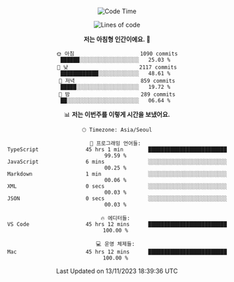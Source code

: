 <div align="center">

<br />

 <!--START_SECTION:waka-->
![Code Time](http://img.shields.io/badge/Code%20Time-1%2C600%20hrs%2024%20mins-blue)

![Lines of code](https://img.shields.io/badge/%EC%A0%80%EB%8A%94%20%EC%97%AC%ED%83%9C%EA%B9%8C%EC%A7%80%20-3.3%20million%20%EC%A4%84%EC%9D%98%20%EC%BD%94%EB%93%9C%EB%A5%BC%20%EC%9E%91%EC%84%B1%ED%96%88%EC%96%B4%EC%9A%94.-blue)

**저는 아침형 인간이에요. 🐤** 

```text
🌞 아침                     1090 commits        ██████░░░░░░░░░░░░░░░░░░░   25.03 % 
🌆 낮　                     2117 commits        ████████████░░░░░░░░░░░░░   48.61 % 
🌃 저녁                     859 commits         █████░░░░░░░░░░░░░░░░░░░░   19.72 % 
🌙 밤　                     289 commits         ██░░░░░░░░░░░░░░░░░░░░░░░   06.64 % 
```


📊 **저는 이번주를 이렇게 시간을 보냈어요.** 

```text
🕑︎ Timezone: Asia/Seoul

💬 프로그래밍 언어들: 
TypeScript               45 hrs 1 min        █████████████████████████   99.59 % 
JavaScript               6 mins              ░░░░░░░░░░░░░░░░░░░░░░░░░   00.25 % 
Markdown                 1 min               ░░░░░░░░░░░░░░░░░░░░░░░░░   00.06 % 
XML                      0 secs              ░░░░░░░░░░░░░░░░░░░░░░░░░   00.03 % 
JSON                     0 secs              ░░░░░░░░░░░░░░░░░░░░░░░░░   00.03 % 

🔥 에디터들: 
VS Code                  45 hrs 12 mins      █████████████████████████   100.00 % 

💻 운영 체제들: 
Mac                      45 hrs 12 mins      █████████████████████████   100.00 % 
```


 Last Updated on 13/11/2023 18:39:36 UTC
<!--END_SECTION:waka-->

</div>
